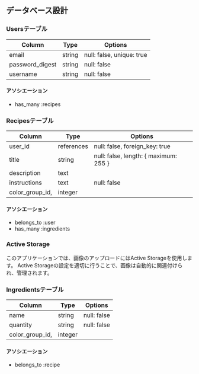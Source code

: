 ## データベース設計

### Usersテーブル

| Column          | Type   | Options                   |
|-----------------|--------|---------------------------|
| email           | string | null: false, unique: true |
| password_digest | string | null: false               |
| username        | string | null: false               |

#### アソシエーション
- has_many :recipes

### Recipesテーブル

| Column      | Type       | Options                        |
|-------------|------------|--------------------------------|
| user_id     | references | null: false, foreign_key: true |
| title       | string     | null: false, length: { maximum: 255 }                    |
| description | text       |                                |
| instructions| text       | null: false                    |
| color_group_id,| integer       |                                |

#### アソシエーション
- belongs_to :user
- has_many :ingredients

### Active Storage
このアプリケーションでは、画像のアップロードにはActive Storageを使用します。
Active Storageの設定を適切に行うことで、画像は自動的に関連付けられ、管理されます。

### Ingredientsテーブル

| Column | Type   | Options     |
|--------|--------|-------------|
| name   | string | null: false |
| quantity   | string | null: false |
| color_group_id,| integer       |

#### アソシエーション
- belongs_to :recipe


